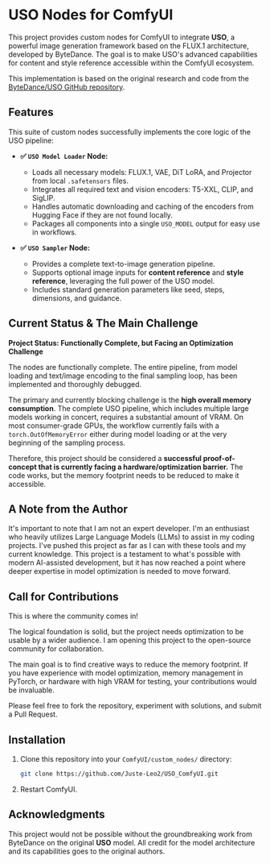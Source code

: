 # USO Nodes for ComfyUI

This project provides custom nodes for ComfyUI to integrate **USO**, a powerful image generation framework based on the FLUX.1 architecture, developed by ByteDance. The goal is to make USO's advanced capabilities for content and style reference accessible within the ComfyUI ecosystem.

This implementation is based on the original research and code from the [ByteDance/USO GitHub repository](https://github.com/bytedance/USO).

## Features

This suite of custom nodes successfully implements the core logic of the USO pipeline:

*   **✅ `USO Model Loader` Node:**
    *   Loads all necessary models: FLUX.1, VAE, DiT LoRA, and Projector from local `.safetensors` files.
    *   Integrates all required text and vision encoders: T5-XXL, CLIP, and SigLIP.
    *   Handles automatic downloading and caching of the encoders from Hugging Face if they are not found locally.
    *   Packages all components into a single `USO_MODEL` output for easy use in workflows.

*   **✅ `USO Sampler` Node:**
    *   Provides a complete text-to-image generation pipeline.
    *   Supports optional image inputs for **content reference** and **style reference**, leveraging the full power of the USO model.
    *   Includes standard generation parameters like seed, steps, dimensions, and guidance.

## Current Status & The Main Challenge

**Project Status: Functionally Complete, but Facing an Optimization Challenge**

The nodes are functionally complete. The entire pipeline, from model loading and text/image encoding to the final sampling loop, has been implemented and thoroughly debugged.

The primary and currently blocking challenge is the **high overall memory consumption**. The complete USO pipeline, which includes multiple large models working in concert, requires a substantial amount of VRAM. On most consumer-grade GPUs, the workflow currently fails with a `torch.OutOfMemoryError` either during model loading or at the very beginning of the sampling process.

Therefore, this project should be considered a **successful proof-of-concept that is currently facing a hardware/optimization barrier.** The code works, but the memory footprint needs to be reduced to make it accessible.

## A Note from the Author

It's important to note that I am not an expert developer. I'm an enthusiast who heavily utilizes Large Language Models (LLMs) to assist in my coding projects. I've pushed this project as far as I can with these tools and my current knowledge. This project is a testament to what's possible with modern AI-assisted development, but it has now reached a point where deeper expertise in model optimization is needed to move forward.

## Call for Contributions

This is where the community comes in!

The logical foundation is solid, but the project needs optimization to be usable by a wider audience. I am opening this project to the open-source community for collaboration.

The main goal is to find creative ways to reduce the memory footprint. If you have experience with model optimization, memory management in PyTorch, or hardware with high VRAM for testing, your contributions would be invaluable.

Please feel free to fork the repository, experiment with solutions, and submit a Pull Request.

## Installation

1.  Clone this repository into your `ComfyUI/custom_nodes/` directory:
    ```bash
    git clone https://github.com/Juste-Leo2/USO_ComfyUI.git
    ```
2.  Restart ComfyUI.

## Acknowledgments

This project would not be possible without the groundbreaking work from ByteDance on the original **USO** model. All credit for the model architecture and its capabilities goes to the original authors.